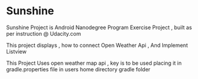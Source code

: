 # Sunshine
Sunshine Project is Android Nanodegree Program Exercise Project , built as per instruction @ Udacity.com

This project displays , how to connect Open Weather Api , And Implement Listview

This Project Uses open weather map api , key is to be used placing it in gradle.properties file in users home directory gradle folder
